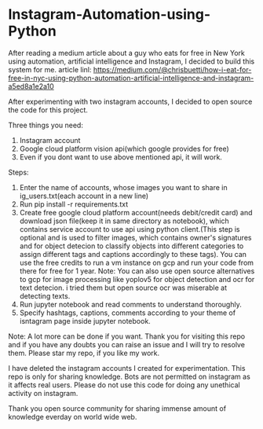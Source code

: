 # Instagram-Automation-using-Python
After reading a medium article about a guy who eats for free in New York using automation, artificial intelligence and Instagram, I decided to build this system for me.
article linl: https://medium.com/@chrisbuetti/how-i-eat-for-free-in-nyc-using-python-automation-artificial-intelligence-and-instagram-a5ed8a1e2a10

After experimenting with  two instagram accounts, I decided to open source the code for this project.

Three things you need:
1. Instagram account
2. Google cloud platform vision api(which google provides for free)
3. Even if you dont want to use above mentioned api, it will work.

Steps:
1. Enter the name of accounts, whose images you want to share in ig_users.txt(each account in a new line)
2. Run pip install -r requirements.txt
3. Create free google cloud platform account(needs debit/credit card) and download json file(keep it in same directory as notebook), which contains service account to use api using python client.(This step is optional and is used to filter images, which contains owner's signatures and for object detecion to classify objects into different categories to assign different tags and captions accordingly to these tags). You can use the free credits to run a vm instance on gcp and run your code from there for free for 1 year.
Note: You can also use open source alternatives to gcp for image processing like yoplov5 for object detection and ocr for text detecion. i tried them but open source ocr was miserable at detecting texts.
4. Run jupyter notebook and read comments to understand thoroughly.
5. Specify hashtags, captions, comments according to your theme of isntagram page inside jupyter notebook.


Note: A lot more can be done if you want. Thank you for visiting this repo and if you have any doubts you can raise an issue and I will try to resolve them.
Please star my repo, if you like my work.

I have deleted the instagram accounts I created for experimentation. This repo is only for sharing knowledge. Bots are not permitted on instagram as it affects real users. Please do not use this code for doing any unethical activity on instagram.

Thank you open source community for sharing immense amount of knowledge everday on world wide web.
